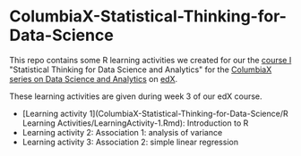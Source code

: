 # ColumbiaX-Statistical-Thinking-for-Data-Science
This repo contains some R learning activities we created for our the [course I](https://www.edx.org/course/statistical-thinking-data-science-columbiax-ds101x) "Statistical Thinking for Data Science and Analytics" for the [ColumbiaX series on Data Science and Analytics](http://datascience.columbia.edu/columbia-and-edx-launch-online-data-science-education-series) on [edX](https://www.edx.org/xseries/data-science-analytics-context). 

These learning activities are given during week 3 of our edX course. 

- [Learning activity 1](ColumbiaX-Statistical-Thinking-for-Data-Science/R Learning Activities/LearningActivity-1.Rmd): Introduction to R
- Learning activity 2: Association 1: analysis of variance
- Learning activity 3: Association 2: simple linear regression
